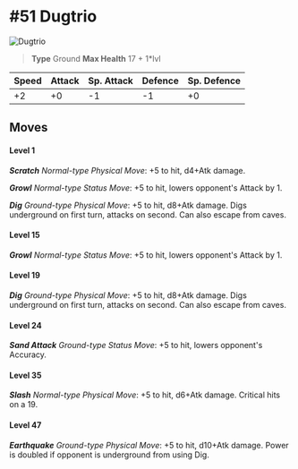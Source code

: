 # #51 Dugtrio


![Dugtrio](https://img.pokemondb.net/sprites/home/normal/1x/dugtrio.png)

> **Type** Ground
> **Max Health** 17 + 1\*lvl

| Speed | Attack | Sp. Attack | Defence | Sp. Defence |
| ----- | ------ | ---------- | ------- | ----------- |
| +2 | +0 | -1 | -1 | +0 |

## Moves
#### Level 1

***Scratch** Normal-type Physical Move*: +5 to hit, d4+Atk damage. 

***Growl** Normal-type Status Move*: +5 to hit, lowers opponent's Attack by 1.

***Dig** Ground-type Physical Move*: +5 to hit, d8+Atk damage. Digs underground on first turn, attacks on second. Can also escape from caves.
#### Level 15

***Growl** Normal-type Status Move*: +5 to hit, lowers opponent's Attack by 1.
#### Level 19

***Dig** Ground-type Physical Move*: +5 to hit, d8+Atk damage. Digs underground on first turn, attacks on second. Can also escape from caves.
#### Level 24

***Sand Attack** Ground-type Status Move*: +5 to hit, lowers opponent's Accuracy.
#### Level 35

***Slash** Normal-type Physical Move*: +5 to hit, d6+Atk damage. Critical hits on a 19.
#### Level 47

***Earthquake** Ground-type Physical Move*: +5 to hit, d10+Atk damage. Power is doubled if opponent is underground from using Dig.

